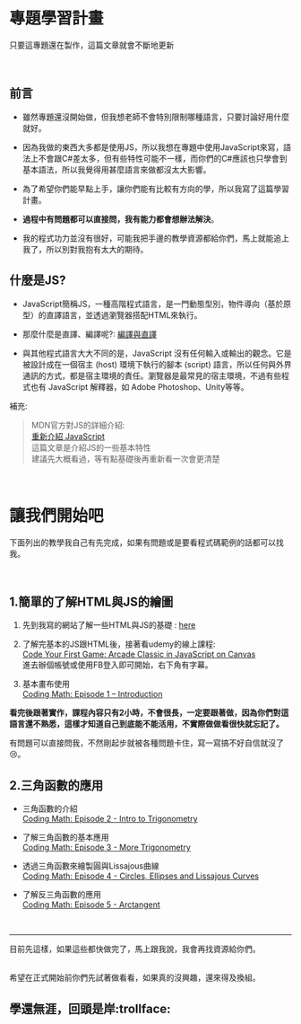 # 專題學習計畫

只要這專題還在製作，這篇文章就會不斷地更新

<br>

## 前言
- 雖然專題還沒開始做，但我想老師不會特別限制哪種語言，只要討論好用什麼就好。


- 因為我做的東西大多都是使用JS，所以我想在專題中使用JavaScript來寫，語法上不會跟C#差太多，但有些特性可能不一樣，而你們的C#應該也只學會到基本語法，所以我覺得用甚麼語言來做都沒太大影響。


- 為了希望你們能早點上手，讓你們能有比較有方向的學，所以我寫了這篇學習計畫。


- **過程中有問題都可以直接問，我有能力都會想辦法解決**。


- 我的程式功力並沒有很好，可能我把手邊的教學資源都給你們，馬上就能追上我了，所以別對我抱有太大的期待。


## 什麼是JS?

- JavaScript簡稱JS，一種高階程式語言，是一門動態型別，物件導向（基於原型）的直譯語言，並透過瀏覽器搭配HTML來執行。


- 那麼什麼是直譯、編譯呢?: [編譯與直譯](https://goo.gl/ZNfCwD)


- 與其他程式語言大大不同的是，JavaScript 沒有任何輸入或輸出的觀念。它是被設計成在一個宿主 (host) 環境下執行的腳本 (script) 語言，所以任何與外界通訊的方式，都是宿主環境的責任。瀏覽器是最常見的宿主環境，不過有些程式也有 JavaScript 解釋器，如 Adobe Photoshop、Unity等等。

補充:
>MDN官方對JS的詳細介紹:<br>
[重新介紹 JavaScript](https://goo.gl/KRM8q9)<br>
這篇文章是介紹JS的一些基本特性<br>
建議先大概看過，等有點基礎後再重新看一次會更清楚


<br>

# 讓我們開始吧
下面列出的教學我自己有先完成，如果有問題或是要看程式碼範例的話都可以找我。

<br>

## 1.簡單的了解HTML與JS的繪圖

1. 先到我寫的網站了解一些HTML與JS的基礎 : [here](http://davidhsu666.com/category/series/codingmath)


2. 了解完基本的JS跟HTML後，接著看udemy的線上課程:<br>
    [Code Your First Game: Arcade Classic in JavaScript on Canvas](https://www.udemy.com/code-your-first-game/)<br>
    進去辦個帳號或使用FB登入即可開始，右下角有字幕。


3. 基本畫布使用<br>
[Coding Math: Episode 1 – Introduction](https://goo.gl/VjTTfr)

**看完後跟著實作，課程內容只有2小時，不會很長，一定要跟著做，因為你們對這語言還不熟悉，這樣才知道自己到底能不能活用，不實際做做看很快就忘記了。**


有問題可以直接問我，不然剛起步就被各種問題卡住，寫一寫搞不好自信就沒了:cry:。


## 2.三角函數的應用

- 三角函數的介紹<br>
[Coding Math: Episode 2 - Intro to Trigonometry](https://goo.gl/6FWkX8)


- 了解三角函數的基本應用<br>
[Coding Math: Episode 3 - More Trigonometry](https://goo.gl/6yFqdm)


- 透過三角函數來繪製圓與Lissajous曲線<br>
[Coding Math: Episode 4 - Circles, Ellipses and Lissajous Curves](https://goo.gl/acJgY3)


- 了解反三角函數的應用<br>
[Coding Math: Episode 5 - Arctangent](https://goo.gl/nHzAUL)

<br>

---
目前先這樣，如果這些都快做完了，馬上跟我說，我會再找資源給你們。

<br>
希望在正式開始前你們先試著做看看，如果真的沒興趣，還來得及換組。

## 學還無涯，回頭是岸:trollface: